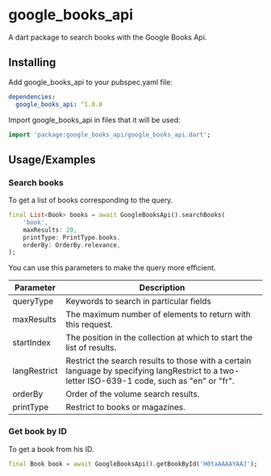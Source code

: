 
# google_books_api

A dart package to search books with the Google Books Api.


## Installing

Add google_books_api to your pubspec.yaml file:

```yaml
dependencies:
  google_books_api: ^1.0.0
```
Import google_books_api in files that it will be used:

```dart
import 'package:google_books_api/google_books_api.dart';
```    
## Usage/Examples

### Search books
To get a list of books corresponding to the query.
```dart
final List<Book> books = await GoogleBooksApi().searchBooks(
    'book',
    maxResults: 20,
    printType: PrintType.books,
    orderBy: OrderBy.relevance,
);
```
You can use this parameters to make the query more efficient.

| Parameter          | Description                                                                                                                                  | 
| ------------------ | -------------------------------------------------------------------------------------------------------------------------------------------- | 
| queryType          | Keywords to search in particular fields                                                                                                      | 
| maxResults         | The maximum number of elements to return with this request.                                                                                  | 
| startIndex         | The position in the collection at which to start the list of results.                                                                        | 
| langRestrict       | Restrict the search results to those with a certain language by specifying langRestrict to a two-letter ISO-639-1 code, such as "en" or "fr".| 
| orderBy            | Order of the volume search results.                                                                                                          | 
| printType          | Restrict to books or magazines.                                                                                                              | 

### Get book by ID
To get a book from his ID.
```dart
final Book book = await GoogleBooksApi().getBookById('H0taAAAAYAAJ');
```

